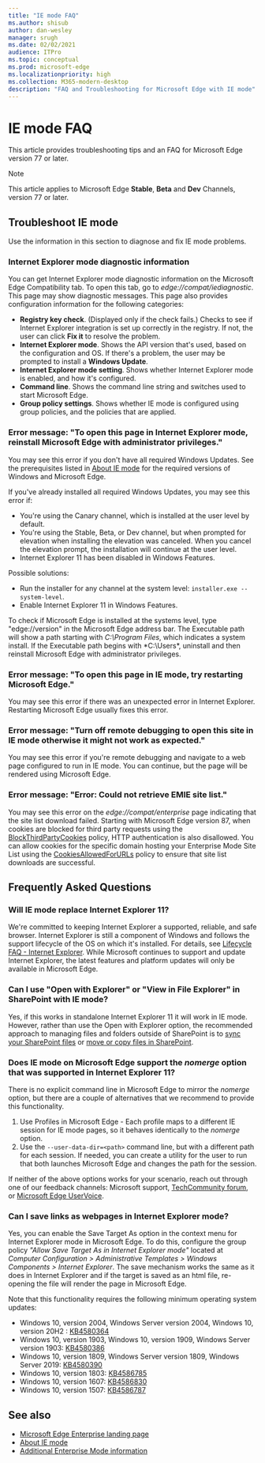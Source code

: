 ```yaml
---
title: "IE mode FAQ"
ms.author: shisub
author: dan-wesley
manager: srugh
ms.date: 02/02/2021
audience: ITPro
ms.topic: conceptual
ms.prod: microsoft-edge
ms.localizationpriority: high
ms.collection: M365-modern-desktop
description: "FAQ and Troubleshooting for Microsoft Edge with IE mode"
---
```


# IE mode FAQ

This article provides troubleshooting tips and an FAQ for Microsoft Edge version 77 or later.

> [!NOTE]
> This article applies to Microsoft Edge **Stable**, **Beta** and **Dev** Channels, version 77 or later.

## Troubleshoot IE mode

Use the information in this section to diagnose and fix IE mode problems.

### Internet Explorer mode diagnostic information

You can get Internet Explorer mode diagnostic information on the Microsoft Edge Compatibility tab. To open this tab, go to *edge://compat/iediagnostic*. This page may show diagnostic messages. This page also provides configuration information for the following categories:

- **Registry key check**. (Displayed only if the check fails.) Checks to see if Internet Explorer integration is set up correctly in the registry. If not, the user can click **Fix it** to resolve the problem.
- **Internet Explorer mode**. Shows the API version that's used, based on the configuration and OS. If there's a problem, the user may be prompted to install a **Windows Update**.
- **Internet Explorer mode setting**. Shows whether Internet Explorer mode is enabled, and how it's configured.
- **Command line**. Shows the command line string and switches used to start Microsoft Edge.
- **Group policy settings**. Shows whether IE mode is configured using group policies, and the policies that are applied.

### Error message: "To open this page in Internet Explorer mode, reinstall Microsoft Edge with administrator privileges."

You may see this error if you don't have all required Windows Updates. See the prerequisites listed in [About IE mode](https://docs.microsoft.com/deployedge/edge-ie-mode) for the required versions of Windows and Microsoft Edge.

If you've already installed all required Windows Updates, you may see this error if:

- You're using the Canary channel, which is installed at the user level by default.
- You're using the Stable, Beta, or Dev channel, but when prompted for elevation when installing the elevation was canceled. When you cancel the elevation prompt, the installation will continue at the user level.
- Internet Explorer 11 has been disabled in Windows Features.

Possible solutions:

- Run the installer for any channel at the system level: `installer.exe --system-level`.
- Enable Internet Explorer 11 in Windows Features.

To check if Microsoft Edge is installed at the systems level, type "edge://version" in the Microsoft Edge address bar. The Executable path will show a path starting with *C:\Program Files*, which indicates a system install. If the Executable path begins with *C:\Users\*, uninstall and then reinstall Microsoft Edge with administrator privileges.

### Error message: "To open this page in IE mode, try restarting Microsoft Edge."

You may see this error if there was an unexpected error in Internet Explorer. Restarting Microsoft Edge usually fixes this error.

### Error message: "Turn off remote debugging to open this site in IE mode otherwise it might not work as expected."

You may see this error if you're remote debugging and navigate to a web page configured to run in IE mode. You can continue, but the page will be rendered using Microsoft Edge.

### Error message: "Error: Could not retrieve EMIE site list."

You may see this error on the *edge://compat/enterprise* page indicating that the site list download failed. Starting with Microsoft Edge version 87, when cookies are blocked for third party requests using the [BlockThirdPartyCookies](https://docs.microsoft.com/deployedge/microsoft-edge-policies#blockthirdpartycookies) policy, HTTP authentication is also disallowed. You can allow cookies for the specific domain hosting your Enterprise Mode Site List using the [CookiesAllowedForURLs](https://docs.microsoft.com/deployedge/microsoft-edge-policies#cookiesallowedforurls) policy to ensure that site list downloads are successful.

## Frequently Asked Questions

### Will IE mode replace Internet Explorer 11?

We're committed to keeping Internet Explorer a supported, reliable, and safe browser. Internet Explorer is still a component of Windows and follows the support lifecycle of the OS on which it's installed. For details, see [Lifecycle FAQ - Internet Explorer](https://support.microsoft.com/help/17454/). While Microsoft continues to support and update Internet Explorer, the latest features and platform updates will only be available in Microsoft Edge.

### Can I use "Open with Explorer" or "View in File Explorer" in SharePoint with IE mode?

Yes, if this works in standalone Internet Explorer 11 it will work in IE mode. However, rather than use the Open with Explorer option, the recommended approach to managing files and folders outside of SharePoint is to [sync your SharePoint files](https://support.office.com/en-us/article/sync-sharepoint-files-with-the-onedrive-sync-app-6de9ede8-5b6e-4503-80b2-6190f3354a88) or [move or copy files in SharePoint](https://support.office.com/en-us/article/move-or-copy-files-in-sharepoint-00e2f483-4df3-46be-a861-1f5f0c1a87bc).

### Does IE mode on Microsoft Edge support the *nomerge* option that was supported in Internet Explorer 11?

There is no explicit command line in Microsoft Edge to mirror the *nomerge* option, but there are a couple of alternatives that we recommend to provide this functionality.

1. Use Profiles in Microsoft Edge - Each profile maps to a different IE session for IE mode pages, so it behaves identically to the *nomerge* option.
2. Use the `--user-data-dir=<path>` command line, but with a different path for each session. If needed, you can create a utility for the user to run that both launches Microsoft Edge and changes the path for the session.

If neither of the above options works for your scenario, reach out through one of our feedback channels:  Microsoft support, [TechCommunity forum](https://techcommunity.microsoft.com/t5/enterprise/bd-p/EdgeInsiderEnterprise), or [Microsoft Edge UserVoice](https://microsoftedge.uservoice.com/forums/928825-enterprise).

### Can I save links as webpages in Internet Explorer mode?
 
Yes, you can enable the Save Target As option in the context menu for Internet Explorer mode in Microsoft Edge. To do this, configure the group policy *"Allow Save Target As in Internet Explorer mode"* located at *Computer Configuration > Administrative Templates > Windows Components > Internet Explorer*.
The save mechanism works the same as it does in Internet Explorer and if the target is saved as an html file, re-opening the file will render the page in Microsoft Edge.
 
Note that this functionality requires the following minimum operating system updates:
- Windows 10, version 2004, Windows Server version 2004, Windows 10, version 20H2 : [KB4580364](https://support.microsoft.com/help/4580364/windows-10-update-kb4580364)
- Windows 10, version 1903, Windows 10, version 1909, Windows Server version 1903: [KB4580386](https://support.microsoft.com/help/4580386/windows-10-update-kb4580386)
- Windows 10, version 1809, Windows Server version 1809, Windows Server 2019: [KB4580390](https://support.microsoft.com/help/4580390/windows-10-update-kb4580390)
- Windows 10, version 1803: [KB4586785](https://support.microsoft.com/help/4586785/windows-10-update-kb4586785)
- Windows 10, version 1607: [KB4586830](https://support.microsoft.com/help/4586830/windows-10-update-kb4586830)
- Windows 10, version 1507: [KB4586787](https://support.microsoft.com/help/4586787/windows-10-update-kb4586787)


## See also

- [Microsoft Edge Enterprise landing page](https://aka.ms/EdgeEnterprise)
- [About IE mode](https://docs.microsoft.com/deployedge/edge-ie-mode)
- [Additional Enterprise Mode information](https://docs.microsoft.com/internet-explorer/ie11-deploy-guide/enterprise-mode-overview-for-ie11)
